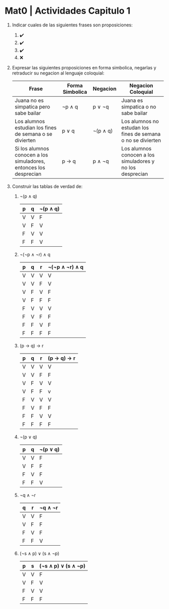 # Mat0 | Actividades Capitulo 1

1. Indicar cuales de las siguientes frases son proposiciones:
    1. ✔️
    2. ✔️
    3. ✔️
    4. ❌

2. Expresar las siguientes proposiciones en forma simbolica, negarlas y retraducir su
negacion al lenguaje coloquial:

    | Frase | Forma Simbolica | Negacion | Negacion Coloquial |
    | -- | -- | -- | -- |
    | Juana no es simpatica pero sabe bailar | ¬p ∧ q | p ∨ ¬q | Juana es simpatica o no sabe bailar |
    | Los alumnos estudian los fines de semana o se divierten | p ∨ q | ¬(p ∧ q) | Los alumnos no estudan los fines de semana o no se divierten |
    |  Si los alumnos conocen a los simuladores, entonces los desprecian | p → q | p ∧ ¬q | Los alumnos conocen a los simuladores y no los desprecian |

3. Construir las tablas de verdad de:
    1. ¬(p ∧ q)

        | p | q | ¬(p ∧ q) |
        | -- | -- | -- |
        | V | V | F |
        | V | F | V |
        | F | V | V |
        | F | F | V |

    2. ¬(¬p ∧ ¬r) ∧ q

        | p | q | r | ¬(¬p ∧ ¬r) ∧ q |
        | -- | -- | -- | -- |
        | V | V | V | V |
        | V | V | F | V |
        | V | F | V | F |
        | V | F | F | F |
        | F | V | V | V |
        | F | V | F | F |
        | F | F | V | F |
        | F | F | F | F |

    3. (p → q) → r

        | p | q | r | (p → q) → r |
        | -- | -- | -- | -- |
        | V | V | V | V |
        | V | V | F | F |
        | V | F | V | V |
        | V | F | F | v |
        | F | V | V | V |
        | F | V | F | F |
        | F | F | V | V |
        | F | F | F | F |

    4. ¬(p ∨ q)

        | p | q | ¬(p ∨ q) |
        | -- | -- | -- |
        | V | V | F |
        | V | F | F |
        | F | V | F |
        | F | F | V |

    5. ¬q ∧ ¬r

        | q | r | ¬q ∧ ¬r |
        | -- | -- | -- |
        | V | V | F |
        | V | F | F |
        | F | V | F |
        | F | F | V |

    6. (¬s ∧ p) ∨ (s ∧ ¬p)

        | p | s | (¬s ∧ p) ∨ (s ∧ ¬p) |
        | -- | -- | -- |
        | V | V | F |
        | V | F | V |
        | F | V | V |
        | F | F | F |
